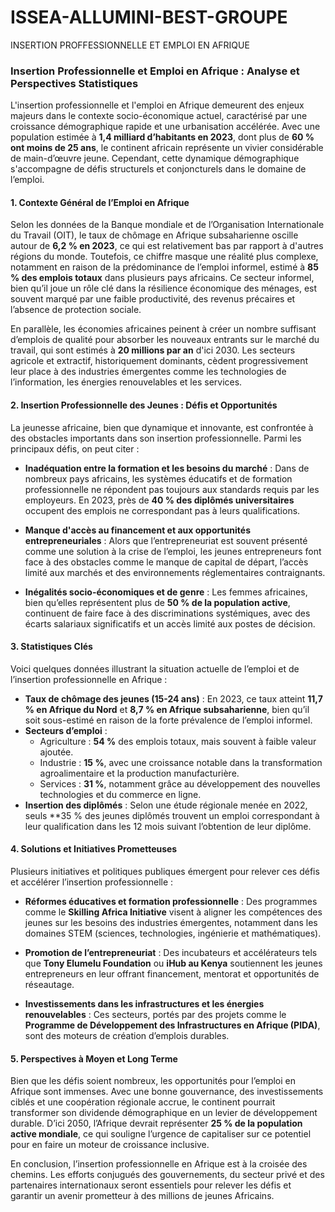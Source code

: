 # ISSEA-ALLUMINI-BEST-GROUPE
INSERTION PROFFESSIONNELLE ET EMPLOI EN AFRIQUE

### Insertion Professionnelle et Emploi en Afrique : Analyse et Perspectives Statistiques

L'insertion professionnelle et l'emploi en Afrique demeurent des enjeux majeurs dans le contexte socio-économique actuel, caractérisé par une croissance démographique rapide et une urbanisation accélérée. Avec une population estimée à **1,4 milliard d’habitants en 2023**, dont plus de **60 % ont moins de 25 ans**, le continent africain représente un vivier considérable de main-d’œuvre jeune. Cependant, cette dynamique démographique s'accompagne de défis structurels et conjoncturels dans le domaine de l’emploi.

#### 1. **Contexte Général de l’Emploi en Afrique**
Selon les données de la Banque mondiale et de l’Organisation Internationale du Travail (OIT), le taux de chômage en Afrique subsaharienne oscille autour de **6,2 % en 2023**, ce qui est relativement bas par rapport à d'autres régions du monde. Toutefois, ce chiffre masque une réalité plus complexe, notamment en raison de la prédominance de l’emploi informel, estimé à **85 % des emplois totaux** dans plusieurs pays africains. Ce secteur informel, bien qu’il joue un rôle clé dans la résilience économique des ménages, est souvent marqué par une faible productivité, des revenus précaires et l’absence de protection sociale.

En parallèle, les économies africaines peinent à créer un nombre suffisant d’emplois de qualité pour absorber les nouveaux entrants sur le marché du travail, qui sont estimés à **20 millions par an** d'ici 2030. Les secteurs agricole et extractif, historiquement dominants, cèdent progressivement leur place à des industries émergentes comme les technologies de l’information, les énergies renouvelables et les services.

#### 2. **Insertion Professionnelle des Jeunes : Défis et Opportunités**
La jeunesse africaine, bien que dynamique et innovante, est confrontée à des obstacles importants dans son insertion professionnelle. Parmi les principaux défis, on peut citer :

- **Inadéquation entre la formation et les besoins du marché** : Dans de nombreux pays africains, les systèmes éducatifs et de formation professionnelle ne répondent pas toujours aux standards requis par les employeurs. En 2023, près de **40 % des diplômés universitaires** occupent des emplois ne correspondant pas à leurs qualifications.

- **Manque d'accès au financement et aux opportunités entrepreneuriales** : Alors que l’entrepreneuriat est souvent présenté comme une solution à la crise de l’emploi, les jeunes entrepreneurs font face à des obstacles comme le manque de capital de départ, l’accès limité aux marchés et des environnements réglementaires contraignants.

- **Inégalités socio-économiques et de genre** : Les femmes africaines, bien qu’elles représentent plus de **50 % de la population active**, continuent de faire face à des discriminations systémiques, avec des écarts salariaux significatifs et un accès limité aux postes de décision.

#### 3. **Statistiques Clés**
Voici quelques données illustrant la situation actuelle de l’emploi et de l’insertion professionnelle en Afrique :

- **Taux de chômage des jeunes (15-24 ans)** : En 2023, ce taux atteint **11,7 % en Afrique du Nord** et **8,7 % en Afrique subsaharienne**, bien qu’il soit sous-estimé en raison de la forte prévalence de l’emploi informel.
- **Secteurs d’emploi** :
  - Agriculture : **54 %** des emplois totaux, mais souvent à faible valeur ajoutée.
  - Industrie : **15 %**, avec une croissance notable dans la transformation agroalimentaire et la production manufacturière.
  - Services : **31 %**, notamment grâce au développement des nouvelles technologies et du commerce en ligne.
- **Insertion des diplômés** : Selon une étude régionale menée en 2022, seuls **35 % des jeunes diplômés trouvent un emploi correspondant à leur qualification dans les 12 mois suivant l’obtention de leur diplôme.

#### 4. **Solutions et Initiatives Prometteuses**
Plusieurs initiatives et politiques publiques émergent pour relever ces défis et accélérer l’insertion professionnelle :

- **Réformes éducatives et formation professionnelle** : Des programmes comme le **Skilling Africa Initiative** visent à aligner les compétences des jeunes sur les besoins des industries émergentes, notamment dans les domaines STEM (sciences, technologies, ingénierie et mathématiques).

- **Promotion de l’entrepreneuriat** : Des incubateurs et accélérateurs tels que **Tony Elumelu Foundation** ou **iHub au Kenya** soutiennent les jeunes entrepreneurs en leur offrant financement, mentorat et opportunités de réseautage.

- **Investissements dans les infrastructures et les énergies renouvelables** : Ces secteurs, portés par des projets comme le **Programme de Développement des Infrastructures en Afrique (PIDA)**, sont des moteurs de création d’emplois durables.

#### 5. **Perspectives à Moyen et Long Terme**
Bien que les défis soient nombreux, les opportunités pour l’emploi en Afrique sont immenses. Avec une bonne gouvernance, des investissements ciblés et une coopération régionale accrue, le continent pourrait transformer son dividende démographique en un levier de développement durable. D’ici 2050, l’Afrique devrait représenter **25 % de la population active mondiale**, ce qui souligne l’urgence de capitaliser sur ce potentiel pour en faire un moteur de croissance inclusive.

En conclusion, l’insertion professionnelle en Afrique est à la croisée des chemins. Les efforts conjugués des gouvernements, du secteur privé et des partenaires internationaux seront essentiels pour relever les défis et garantir un avenir prometteur à des millions de jeunes Africains.
